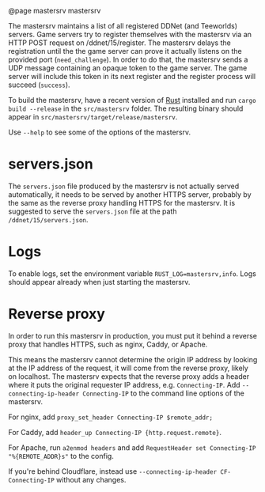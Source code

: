 @page mastersrv mastersrv

The mastersrv maintains a list of all registered DDNet (and Teeworlds) servers.
Game servers try to register themselves with the mastersrv via an HTTP POST
request on /ddnet/15/register. The mastersrv delays the registration until the
the game server can prove it actually listens on the provided port
(`need_challenge`). In order to do that, the mastersrv sends a UDP message
containing an opaque token to the game server. The game server will include
this token in its next register and the register process will succeed
(`success`).

To build the mastersrv, have a recent version of
[Rust](https://www.rust-lang.org/) installed and run `cargo build --release` in
the `src/mastersrv` folder. The resulting binary should appear in
`src/mastersrv/target/release/mastersrv`.

Use `--help` to see some of the options of the mastersrv.

# servers.json

The `servers.json` file produced by the mastersrv is not actually served
automatically, it needs to be served by another HTTPS server, probably by the
same as the reverse proxy handling HTTPS for the mastersrv. It is suggested to
serve the `servers.json` file at the path `/ddnet/15/servers.json`.

# Logs

To enable logs, set the environment variable `RUST_LOG=mastersrv,info`. Logs
should appear already when just starting the mastersrv.

# Reverse proxy

In order to run this mastersrv in production, you must put it behind a reverse
proxy that handles HTTPS, such as nginx, Caddy, or Apache.

This means the mastersrv cannot determine the origin IP address by looking at
the IP address of the request, it will come from the reverse proxy, likely on
localhost. The mastersrv expects that the reverse proxy adds a header where it
puts the original requester IP address, e.g. `Connecting-IP`. Add
`--connecting-ip-header Connecting-IP` to the command line options of the
mastersrv.

For nginx, add `proxy_set_header Connecting-IP $remote_addr;`

For Caddy, add `header_up Connecting-IP {http.request.remote}`.

For Apache, run `a2enmod headers` and add `RequestHeader set Connecting-IP "%{REMOTE_ADDR}s"` to the
config.

If you're behind Cloudflare, instead use `--connecting-ip-header
CF-Connecting-IP` without any changes.
